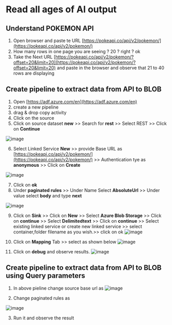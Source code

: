# Read all ages of AI output

## Understand POKEMON API
1. Open browser and paste te URL [https://pokeapi.co/api/v2/pokemon/](https://pokeapi.co/api/v2/pokemon/)
2. How many rows in one page you are seeing ? 20 ? right ? ok
3. Take the Next URL [https://pokeapi.co/api/v2/pokemon/?offset=20&limit=20](https://pokeapi.co/api/v2/pokemon/?offset=20&limit=20) and paste in the browser and observe that 21 to 40 rows are displaying

## Create pipeline to extract data from API to BLOB

1. Open [https://adf.azure.com/en](https://adf.azure.com/en)
2. create a new pipeline
3. drag & drop copy activity
4. Click on the source
5. Click on source dataset **new** >> Search for **rest** >> Select REST >> Click on **Continue**

![image](https://github.com/user-attachments/assets/9c8f6e67-d9de-428c-80e2-0d8985523c4b)

6. Select Linked Service **New** >> provide Base URL as [https://pokeapi.co/api/v2/pokemon/](https://pokeapi.co/api/v2/pokemon/) >> Authentication tye as **anonymous** >> Click on **Create**

![image](https://github.com/user-attachments/assets/a2440cba-b06b-4efe-97ea-c7bb3d03086a)

7. Click on **ok**
8. Under **paginated rules** >> Under Name Select **AbsoluteUrl** >> Under value select **body** and type **next**

![image](https://github.com/user-attachments/assets/8b8f7bd1-2db3-450b-afe4-cc9189bbc526)



9. Click on **Sink** >> Click on **New** >> Select **Azure Blob Storage** >> Click on **continue** >> Select **Delimitedtext** >> Click on **continue** >> Select existing linked service or create new linked service >> select container,folder filename as you wish.>> click on ok
![image](https://github.com/user-attachments/assets/a5711fb9-6146-443d-9b3a-43e1e6c1f12f)


10. Click on **Mapping** Tab >> select as shown below
![image](https://github.com/user-attachments/assets/457473b6-6964-4d0c-bfd8-2fba3d5db14e)


11. Click on **debug** and observe results.
![image](https://github.com/user-attachments/assets/93d37541-9df3-46fc-ac55-24751ece7843)

## Create pipeline to extract data from API to BLOB using Query parameters

1. In above pieline change source base url as
![image](https://github.com/user-attachments/assets/c5320471-86b6-4dbb-9138-69a9e9dc9793)

2. Change paginated rules as

![image](https://github.com/user-attachments/assets/0164612b-f3b7-4442-b1c9-5df45d869aa3)

3. Run it and observe the result



